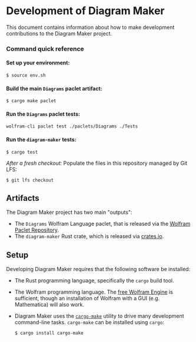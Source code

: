 # Development of Diagram Maker

This document contains information about how to make development contributions to the
Diagram Maker project.

### Command quick reference

#### Set up your environment:

```shell
$ source env.sh
```

#### Build the main `Diagrams` paclet artifact:

```shell
$ cargo make paclet
```

#### Run the `Diagrams` paclet tests:

```shell
wolfram-cli paclet test ./paclets/Diagrams ./Tests
```

#### Run the `diagram-maker` tests:

```shell
$ cargo test
```

*After a fresh checkout:* Populate the files in this repository managed by
Git LFS:

```shell
$ git lfs checkout
```

## Artifacts

The Diagram Maker project has two main "outputs":

* The `Diagrams` Wolfram Language paclet, that is released via the [Wolfram Paclet
  Repository](https://resources.wolframcloud.com/PacletRepository).
* The `diagram-maker` Rust crate, which is released via [crates.io](https://crates.io).

## Setup

Developing Diagram Maker requires that the following software be installed:

* The Rust programming language, specifically the `cargo` build tool.
* The Wolfram programming language. The
  [free Wolfram Engine](https://www.wolfram.com/engine/) is sufficient, though an
  installation of Wolfram with a GUI (e.g. Mathematica) will also work.
* Diagram Maker uses the [`cargo-make`](https://crates.io/crates/cargo-make) utility to
  drive many development command-line tasks. `cargo-make` can be installed using `cargo`:

  ```shell
  $ cargo install cargo-make
  ```
